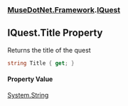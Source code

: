### [MuseDotNet.Framework](./MuseDotNet-Framework.md 'MuseDotNet.Framework').[IQuest](./IQuest.md 'MuseDotNet.Framework.IQuest')
## IQuest.Title Property
Returns the title of the quest  
```csharp
string Title { get; }
```
#### Property Value
[System.String](https://docs.microsoft.com/en-us/dotnet/api/System.String 'System.String')  
